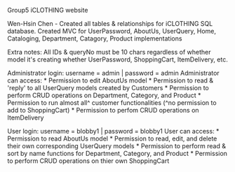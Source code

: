 Group5 iCLOTHING website

Wen-Hsin Chen - Created all tables & relationships for iCLOTHING SQL database. Created MVC for UserPassword, AboutUs, UserQuery, Home, Cataloging, Department, Catagory, Product implementations

Extra notes: All IDs & queryNo must be 10 chars regardless of whether model it's creating whether UserPassword, ShoppingCart, ItemDelivery, etc.

Administrator login: username = admin | password = admin
Administrator can access:
    * Permission to edit AboutUs model
    * Permission to read & 'reply' to all UserQuery models created by Customers 
    * Permission to perform CRUD operations on Department, Category, and Product
    * Permission to run almost all^ customer functionalities (^no permission to add to ShoppingCart)
    * Permission to perfom CRUD operations on ItemDelivery
    
User login: username = blobby1 | password = blobby1
User can access:
    * Permission to read AboutUs model
    * Permission to read, edit, and delete their own corresponding UserQuery models
    * Permission to perform read & sort by name functions for Department, Category, and Product
    * Permission to perform CRUD operations on thier own ShoppingCart